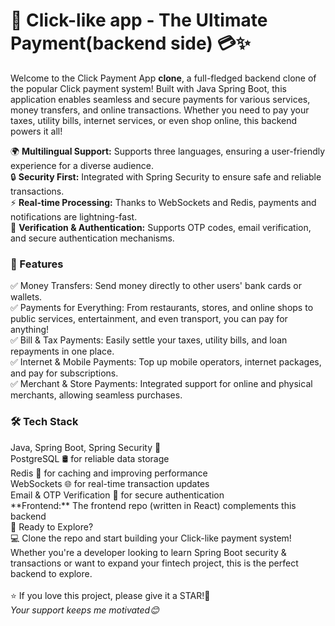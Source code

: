 <h1>🚀 Click-like app - The Ultimate Payment(backend side) 💳✨</h1>

Welcome to the Click Payment App **clone**, a full-fledged backend clone of the popular Click payment system! Built with Java Spring Boot, this application enables seamless and secure payments for various services, money transfers, and online transactions. Whether you need to pay your taxes, utility bills, internet services, or even shop online, this backend powers it all!

🌍 **Multilingual Support:** Supports three languages, ensuring a user-friendly experience for a diverse audience.
</br>🔒 **Security First:** Integrated with Spring Security to ensure safe and reliable transactions.
</br>⚡ **Real-time Processing:** Thanks to WebSockets and Redis, payments and notifications are lightning-fast.
</br>📩 **Verification & Authentication:** Supports OTP codes, email verification, and secure authentication mechanisms.

<h3>🌟 Features</h3>
✅ Money Transfers: Send money directly to other users' bank cards or wallets.
</br>✅ Payments for Everything: From restaurants, stores, and online shops to public services, entertainment, and even transport, you can pay for anything!
</br>✅ Bill & Tax Payments: Easily settle your taxes, utility bills, and loan repayments in one place.
</br>✅ Internet & Mobile Payments: Top up mobile operators, internet packages, and pay for subscriptions.
</br>✅ Merchant & Store Payments: Integrated support for online and physical merchants, allowing seamless purchases.

<h3>🛠️ Tech Stack</h3>
Java, Spring Boot, Spring Security 🔐
</br>PostgreSQL 🛢️ for reliable data storage
</br>Redis 🚀 for caching and improving performance
</br>WebSockets 🌐 for real-time transaction updates
</br>Email & OTP Verification 📩 for secure authentication
</br>**Frontend:** The frontend repo (written in React) complements this backend
</br>🚀 Ready to Explore?
</br>💻 Clone the repo and start building your Click-like payment system! Whether you're a developer looking to learn Spring Boot security & transactions or want to expand your fintech project, this is the perfect backend to explore.
</br>
</br>⭐ If you love this project, please give it a STAR!🌟 
</br><i>Your support keeps me motivated😊</i>
